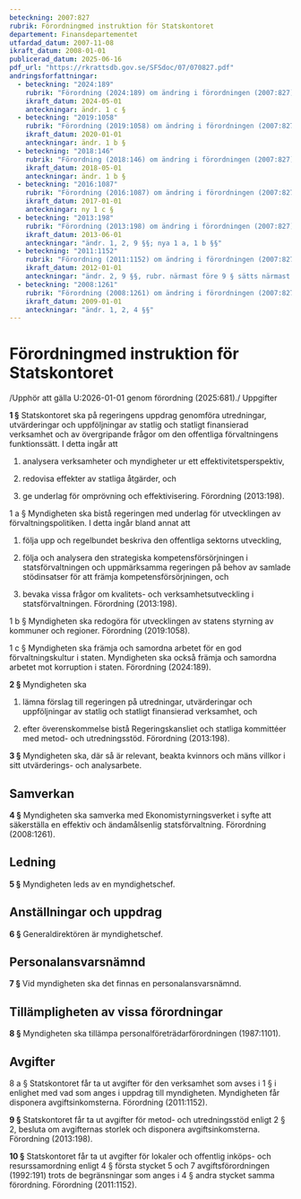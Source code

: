 ```yaml
---
beteckning: 2007:827
rubrik: Förordningmed instruktion för Statskontoret
departement: Finansdepartementet
utfardad_datum: 2007-11-08
ikraft_datum: 2008-01-01
publicerad_datum: 2025-06-16
pdf_url: "https://rkrattsdb.gov.se/SFSdoc/07/070827.pdf"
andringsforfattningar:
  - beteckning: "2024:189"
    rubrik: "Förordning (2024:189) om ändring i förordningen (2007:827) med instruktion för Statskontoret"
    ikraft_datum: 2024-05-01
    anteckningar: ändr. 1 c §
  - beteckning: "2019:1058"
    rubrik: "Förordning (2019:1058) om ändring i förordningen (2007:827) med instruktion för Statskontoret"
    ikraft_datum: 2020-01-01
    anteckningar: ändr. 1 b §
  - beteckning: "2018:146"
    rubrik: "Förordning (2018:146) om ändring i förordningen (2007:827) med instruktion för Statskontoret"
    ikraft_datum: 2018-05-01
    anteckningar: ändr. 1 b §
  - beteckning: "2016:1087"
    rubrik: "Förordning (2016:1087) om ändring i förordningen (2007:827) med instruktion för Statskontoret"
    ikraft_datum: 2017-01-01
    anteckningar: ny 1 c §
  - beteckning: "2013:198"
    rubrik: "Förordning (2013:198) om ändring i förordningen (2007:827) med instruktion för Statskontoret"
    ikraft_datum: 2013-06-01
    anteckningar: "ändr. 1, 2, 9 §§; nya 1 a, 1 b §§"
  - beteckning: "2011:1152"
    rubrik: "Förordning (2011:1152) om ändring i förordningen (2007:827) med instruktion för Statskontoret"
    ikraft_datum: 2012-01-01
    anteckningar: "ändr. 2, 9 §§, rubr. närmast före 9 § sätts närmast före nya 8 a §; nya 8 a, 10 §§"
  - beteckning: "2008:1261"
    rubrik: "Förordning (2008:1261) om ändring i förordningen (2007:827) med instruktion för Statskontoret"
    ikraft_datum: 2009-01-01
    anteckningar: "ändr. 1, 2, 4 §§"
---
```


# Förordningmed instruktion för Statskontoret

/Upphör att gälla U:2026-01-01 genom förordning (2025:681)./ Uppgifter

**1 §** Statskontoret ska på regeringens uppdrag genomföra utredningar, utvärderingar och uppföljningar av statlig och statligt finansierad verksamhet och av övergripande frågor om den offentliga förvaltningens funktionssätt. I detta ingår att

1. analysera verksamheter och myndigheter ur ett effektivitetsperspektiv,

2. redovisa effekter av statliga åtgärder, och

3. ge underlag för omprövning och effektivisering. Förordning (2013:198).

1 a § Myndigheten ska bistå regeringen med underlag för utvecklingen av förvaltningspolitiken. I detta ingår bland annat att

1. följa upp och regelbundet beskriva den offentliga sektorns utveckling,

2. följa och analysera den strategiska kompetensförsörjningen i statsförvaltningen och uppmärksamma regeringen på behov av samlade stödinsatser för att främja kompetensförsörjningen, och

3. bevaka vissa frågor om kvalitets- och verksamhetsutveckling i statsförvaltningen. Förordning (2013:198).

1 b § Myndigheten ska redogöra för utvecklingen av statens styrning av kommuner och regioner. Förordning (2019:1058).

1 c § Myndigheten ska främja och samordna arbetet för en god förvaltningskultur i staten. Myndigheten ska också främja och samordna arbetet mot korruption i staten. Förordning (2024:189).

**2 §** Myndigheten ska

1. lämna förslag till regeringen på utredningar, utvärderingar och uppföljningar av statlig och statligt finansierad verksamhet, och

2. efter överenskommelse bistå Regeringskansliet och statliga kommittéer med metod- och utredningsstöd. Förordning (2013:198).

**3 §** Myndigheten ska, där så är relevant, beakta kvinnors och mäns villkor i sitt utvärderings- och analysarbete.

## Samverkan

**4 §** Myndigheten ska samverka med Ekonomistyrningsverket i syfte att säkerställa en effektiv och ändamålsenlig statsförvaltning. Förordning (2008:1261).

## Ledning

**5 §** Myndigheten leds av en myndighetschef.

## Anställningar och uppdrag

**6 §** Generaldirektören är myndighetschef.

## Personalansvarsnämnd

**7 §** Vid myndigheten ska det finnas en personalansvarsnämnd.

## Tillämpligheten av vissa förordningar

**8 §** Myndigheten ska tillämpa personalföreträdarförordningen (1987:1101).

## Avgifter

8 a § Statskontoret får ta ut avgifter för den verksamhet som avses i 1 § i enlighet med vad som anges i uppdrag till myndigheten. Myndigheten  får disponera avgiftsinkomsterna. Förordning (2011:1152).

**9 §** Statskontoret får ta ut avgifter för metod- och utredningsstöd enligt 2 § 2, besluta om avgifternas storlek och disponera avgiftsinkomsterna. Förordning (2013:198).

**10 §** Statskontoret får ta ut avgifter för lokaler och offentlig inköps- och resurssamordning enligt 4 § första stycket 5 och 7 avgiftsförordningen (1992:191) trots de begränsningar som anges i 4 § andra stycket samma förordning. Förordning (2011:1152).